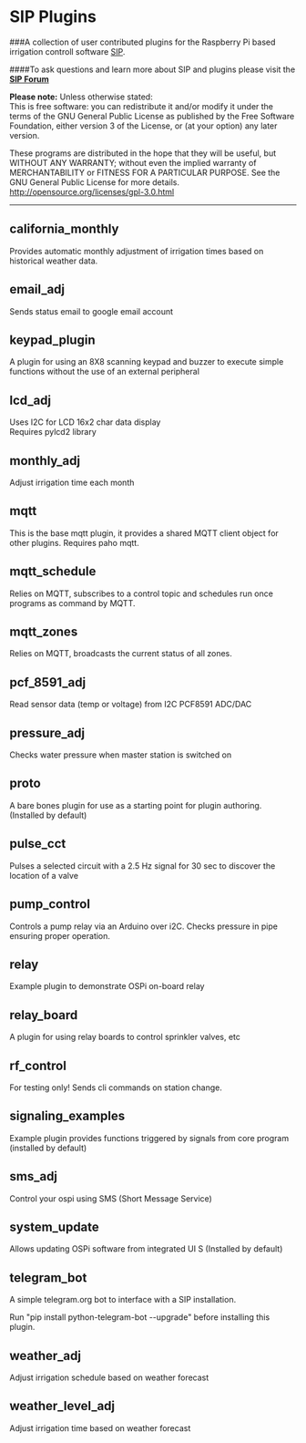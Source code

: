 SIP Plugins
============
###A collection of user contributed plugins for the Raspberry Pi based irrigation controll software  [SIP](https://github.com/Dan-in-CA/SIP).

####To ask questions and learn more about SIP and plugins please visit the **[SIP Forum](http://nosack.com/sipforum/index.php)**

**Please note:** Unless otherwise stated:  
This is free software: you can redistribute it and/or modify it under the terms of the GNU General Public License as published by the Free Software Foundation, either version 3 of the License, or (at your option) any later version.

These programs are distributed in the hope that they will be useful, but WITHOUT ANY WARRANTY; without even the implied warranty of MERCHANTABILITY or FITNESS FOR A PARTICULAR PURPOSE.  See the GNU General Public License for more details.
<http://opensource.org/licenses/gpl-3.0.html>
******************
california_monthly
---------
Provides automatic monthly adjustment of irrigation times based on historical weather data.

email_adj
----------
Sends status email to google email account

keypad_plugin
----------
A plugin for using an 8X8 scanning keypad and buzzer to execute simple functions without the use of an external peripheral

lcd_adj
----------
Uses I2C for LCD 16x2 char data display  
Requires pylcd2 library

monthly_adj
----------
Adjust irrigation time each month

mqtt
----------
This is the base mqtt plugin,
it provides a shared MQTT client object for other plugins.
Requires paho mqtt.

mqtt_schedule
--------------
Relies on MQTT, subscribes to a control topic and schedules
run once programs as command by MQTT.

mqtt_zones
-------------
Relies on MQTT, broadcasts the current status of all zones.

pcf_8591_adj
----------
Read sensor data (temp or voltage) from I2C PCF8591 ADC/DAC

pressure_adj
----------
Checks water pressure when master station is switched on

proto
---------
A bare bones plugin for use as a starting point for plugin authoring.
(Installed by default)

pulse_cct
----------
Pulses a selected circuit with a 2.5 Hz signal for 30 sec
to discover the location of a valve

pump_control
------------
Controls a pump relay via an Arduino over i2C.
Checks pressure in pipe ensuring proper operation.

relay
----------
Example plugin to demonstrate OSPi on-board relay

relay_board
----------
A plugin for using relay boards to control sprinkler valves, etc

rf_control
----------
For testing only! Sends cli commands on station change.

signaling_examples
----------
Example plugin provides functions triggered by signals from core program (installed by default)

sms_adj
----------
Control your ospi using SMS (Short Message Service)

system_update
----------
Allows updating OSPi software from integrated UI  S
(Installed by default)

telegram_bot
-------------
A simple telegram.org bot to interface with a SIP installation.  

Run "pip install python-telegram-bot --upgrade" before installing this plugin.

weather_adj
----------
Adjust irrigation schedule based on weather forecast

weather_level_adj
----------
Adjust irrigation time based on weather forecast
